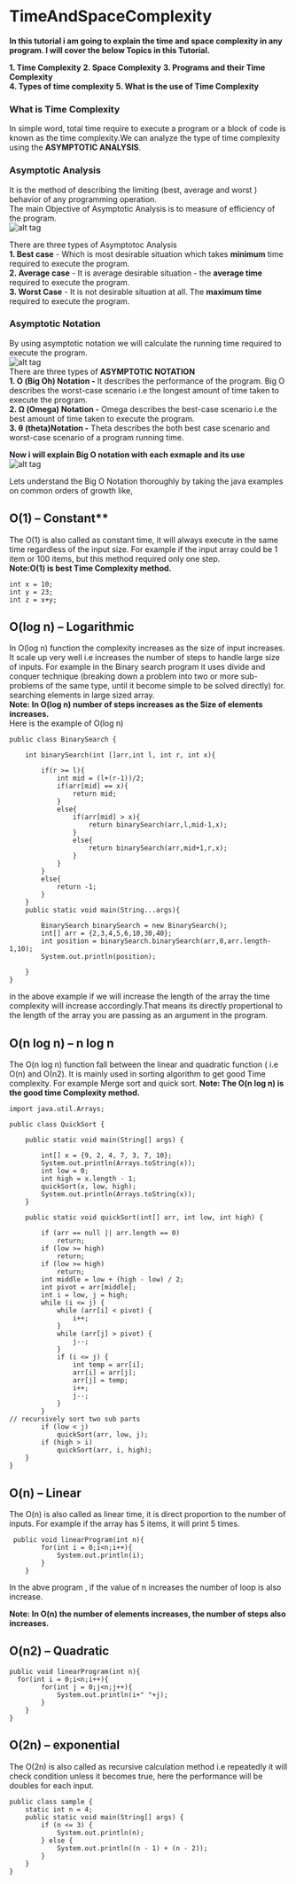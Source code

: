 # TimeAndSpaceComplexity
  
**In this tutorial i am going to explain the time and space complexity in any program. I will cover the below Topics in this Tutorial.**  
  
**1. Time Complexity**
**2. Space Complexity**
**3. Programs and their Time Complexity**  
**4. Types of time complexity**
**5. What is the use of Time Complexity**  
  
### What is Time Complexity  
In simple word, total time require to execute a program or a block of code is known as the time complexity.We can analyze the type of time complexity using the **ASYMPTOTIC ANALYSIS**.  
    
### Asymptotic Analysis  
It is the method of describing the limiting (best, average and worst ) behavior of any programming operation.  
The main Objective of Asymptotic Analysis is to measure of efficiency of the program.  
![alt tag](https://github.com/spdobest/TimeAndSpaceComplexity/blob/master/assets/asymptotic_analysis.png)     
  
There are three types of Asymptotoc Analysis  
**1. Best case**    - Which is most desirable situation which takes **minimum** time required to execute the program.     
**2. Average case** - It is average desirable situation - the **average time** required to execute the program.     
**3. Worst Case**   - It is not desirable situation at all. The **maximum time** required to execute the program.  
  
### Asymptotic Notation  
By using asymptotic notation we will calculate the running time required to execute the program.  
![alt tag](https://github.com/spdobest/TimeAndSpaceComplexity/blob/master/assets/asymptotic_notation.png)  
There are three types of **ASYMPTOTIC NOTATION**  
**1. Ο (Big Oh) Notation -** It describes the performance of the program. Big O describes the worst-case scenario i.e the longest amount of time taken to execute the program.    
**2. Ω (Omega) Notation -**  Omega describes the best-case scenario i.e the best amount of time taken to execute the program.  
**3. θ (theta)Notation -** Theta describes the both best case scenario and worst-case scenario  of a program running time.  
  
**Now i will explain Big O notation with each exmaple and its use**  
![alt tag](https://github.com/spdobest/TimeAndSpaceComplexity/blob/master/assets/common_asymptoticNotation.png)  
  
Lets understand the Big O Notation thoroughly by taking the java examples on common orders of growth like,

## O(1) – Constant**  
The O(1) is also called as constant time, it will always execute in the same time regardless of the input size. For example if the input array could be 1 item or 100 items, but this method required only one step.  
**Note:O(1) is best Time Complexity method.**  
```
int x = 10;
int y = 23;
int z = x+y;
```  

## O(log n) – Logarithmic  
In O(log n) function the complexity increases as the size of input increases. It scale up very well i.e increases the number of steps to handle large size of inputs. For example in the Binary search program it uses divide and conquer technique   (breaking down a problem into two or more sub-problems of the same type, until it become simple to be solved directly) for.  searching elements in large sized array.  
**Note: In O(log n) number of steps increases as the Size of elements increases.**  
Here is the example of O(log n)  
```
public class BinarySearch {

    int binarySearch(int []arr,int l, int r, int x){

        if(r >= l){
            int mid = (l+(r-1))/2;
            if(arr[mid] == x){
                return mid;
            }
            else{
                if(arr[mid] > x){
                    return binarySearch(arr,l,mid-1,x);
                }
                else{
                    return binarySearch(arr,mid+1,r,x);
                }
            }
        }
        else{
            return -1;
        }
    }
    public static void main(String...args){

        BinarySearch binarySearch = new BinarySearch();
        int[] arr = {2,3,4,5,6,10,30,40};
        int position = binarySearch.binarySearch(arr,0,arr.length-1,10);
        System.out.println(position);
        
    }
}
```  
in the above example if we will increase the length of the array the time complexity will increase accordingly.That means its directly propertional to the length of the array you are passing as an argument in the program.  

## O(n log n) – n log n  
The O(n log n) function fall between the linear and quadratic function ( i.e O(n) and Ο(n2). It is mainly used in sorting algorithm to get good Time complexity. For example Merge sort and quick sort.
**Note: The O(n log n) is the good time Complexity method.**
  
```
import java.util.Arrays;

public class QuickSort {

    public static void main(String[] args) {

        int[] x = {9, 2, 4, 7, 3, 7, 10};
        System.out.println(Arrays.toString(x));
        int low = 0;
        int high = x.length - 1;
        quickSort(x, low, high);
        System.out.println(Arrays.toString(x));
    }

    public static void quickSort(int[] arr, int low, int high) {

        if (arr == null || arr.length == 0)
            return;
        if (low >= high)
            return;
        if (low >= high)
            return;
        int middle = low + (high - low) / 2;
        int pivot = arr[middle];
        int i = low, j = high;
        while (i <= j) {
            while (arr[i] < pivot) {
                i++;
            }
            while (arr[j] > pivot) {
                j--;
            }
            if (i <= j) {
                int temp = arr[i];
                arr[i] = arr[j];
                arr[j] = temp;
                i++;
                j--;
            }
        }
// recursively sort two sub parts
        if (low < j)
            quickSort(arr, low, j);
        if (high > i)
            quickSort(arr, i, high);
    }
}
```
## O(n) – Linear  
The O(n) is also called as linear time, it is direct proportion to the number of inputs. For example if the array has 5 items, it will print 5 times.  
```
 public void linearProgram(int n){
        for(int i = 0;i<n;i++){
            System.out.println(i);
        }
    }  
```  
In the abve program , if the value of n increases the number of loop is also increase.  
  
**Note: In O(n) the number of elements increases, the number of steps also increases.**
## O(n2) – Quadratic    
```
public void linearProgram(int n){
  for(int i = 0;i<n;i++){
        for(int j = 0;j<n;j++){
            System.out.println(i+" "+j);
        }
    }  
}  
```  
## O(2n) – exponential     
The O(2n) is also called as recursive calculation method i.e repeatedly it will check condition unless it becomes true, here the performance will be doubles for each input.  
```  
public class sample {
    static int n = 4;
    public static void main(String[] args) {
        if (n <= 3) {
            System.out.println(n);
        } else {
            System.out.println((n - 1) + (n - 2));
        }
    }
}
```    

